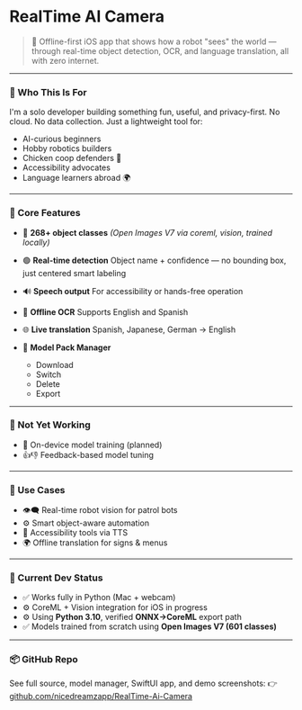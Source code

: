# RealTime AI Camera

> 🧠 Offline-first iOS app that shows how a robot "sees" the world — through real-time object detection, OCR, and language translation, all with zero internet.

---

### 👋 Who This Is For

I'm a solo developer building something fun, useful, and privacy-first.
No cloud. No data collection. Just a lightweight tool for:

* AI-curious beginners
* Hobby robotics builders
* Chicken coop defenders 🐔
* Accessibility advocates
* Language learners abroad 🌍

---

### 🧩 Core Features

* 🎯 **268+ object classes**
  *(Open Images V7 via coreml, vision, trained locally)*
* 🟢 **Real-time detection**
  Object name + confidence — no bounding box, just centered smart labeling
* 🔊 **Speech output**
  For accessibility or hands-free operation
* 📝 **Offline OCR**
  Supports English and Spanish
* 🌐 **Live translation**
  Spanish, Japanese, German → English
* 🎒 **Model Pack Manager**

  * Download
  * Switch
  * Delete
  * Export

---

### 🚧 Not Yet Working

* 🧠 On-device model training (planned)
* 👍👎 Feedback-based model tuning

---

### 🧠 Use Cases

* 👁️‍🗨️ Real-time robot vision for patrol bots
* ⚙️ Smart object-aware automation
* 🧏 Accessibility tools via TTS
* 🌍 Offline translation for signs & menus

---

### 🔧 Current Dev Status

* ✅ Works fully in Python (Mac + webcam)
* ⚙️ CoreML + Vision integration for iOS in progress
* ⚙️ Using **Python 3.10**, verified **ONNX→CoreML** export path
* ✅ Models trained from scratch using **Open Images V7 (601 classes)**

---

### 📦 GitHub Repo

See full source, model manager, SwiftUI app, and demo screenshots:
👉 [github.com/nicedreamzapp/RealTime-Ai-Camera](https://github.com/nicedreamzapp/RealTime-Ai-Camera)


